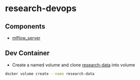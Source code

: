 # research-devops

## Components

- [mlflow_server](mlflow_server/README.md)

## Dev Container

- Create a named volume and clone [research-data](https://github.com/r08521610/research-data.git) into volume

```bash
docker volume create --name research-data
```
